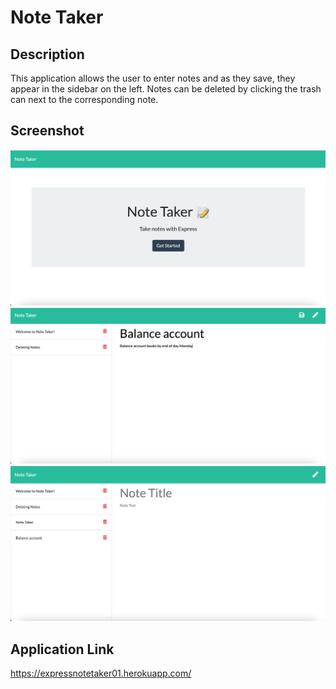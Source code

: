 # Note Taker

## Description
This application allows the user to enter notes and as they save, they appear in the sidebar on the left. Notes can be deleted by clicking the trash can next to the corresponding note.

## Screenshot
![webpage screenshot](./readme-photos/Notetaker1.png) 
![webpage screenshot](./readme-photos/Notetakerphoto.png) 
![webpage screenshot](./readme-photos/Notetaker2.png) 



## Application Link
https://expressnotetaker01.herokuapp.com/ 